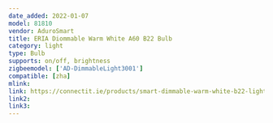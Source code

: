 ```yaml
---
date_added: 2022-01-07
model: 81810
vendor: AduroSmart
title: ERIA Diommable Warm White A60 B22 Bulb
category: light
type: Bulb
supports: on/off, brightness
zigbeemodel: ['AD-DimmableLight3001']
compatible: [zha]
mlink: 
link: https://connectit.ie/products/smart-dimmable-warm-white-b22-light-bulb-eria-a60-9w
link2:
link3: 
---
```

